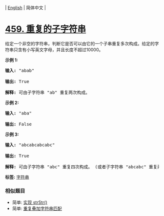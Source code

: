 | [English](README_EN.md) | 简体中文 |

# [459. 重复的子字符串](https://leetcode-cn.com/problems/repeated-substring-pattern)
<p>给定一个非空的字符串，判断它是否可以由它的一个子串重复多次构成。给定的字符串只含有小写英文字母，并且长度不超过10000。</p>

<p><strong>示例 1:</strong></p>

<pre>
<strong>输入:</strong> &quot;abab&quot;

<strong>输出:</strong> True

<strong>解释:</strong> 可由子字符串 &quot;ab&quot; 重复两次构成。
</pre>

<p><strong>示例 2:</strong></p>

<pre>
<strong>输入:</strong> &quot;aba&quot;

<strong>输出:</strong> False
</pre>

<p><strong>示例 3:</strong></p>

<pre>
<strong>输入:</strong> &quot;abcabcabcabc&quot;

<strong>输出:</strong> True

<strong>解释:</strong> 可由子字符串 &quot;abc&quot; 重复四次构成。 (或者子字符串 &quot;abcabc&quot; 重复两次构成。)
</pre>

**标签:**  [字符串](https://leetcode-cn.com/tag/string) 
 ### 相似题目
- 简单:	[实现 strStr()](https://leetcode-cn.com/problems/implement-strstr) 
- 简单:	[重复叠加字符串匹配](https://leetcode-cn.com/problems/repeated-string-match) 
